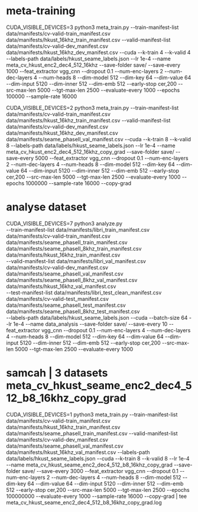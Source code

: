 # meta-training
CUDA_VISIBLE_DEVICES=3 python3 meta_train.py --train-manifest-list data/manifests/cv-valid-train_manifest.csv data/manifests/hkust_16khz_train_manifest.csv --valid-manifest-list data/manifests/cv-valid-dev_manifest.csv data/manifests/hkust_16khz_dev_manifest.csv --cuda --k-train 4 --k-valid 4 --labels-path data/labels/hkust_seame_labels.json --lr 1e-4 --name meta_cv_hkust_enc2_dec4_512_16khz --save-folder save/ --save-every 1000 --feat_extractor vgg_cnn --dropout 0.1 --num-enc-layers 2 --num-dec-layers 4 --num-heads 8 --dim-model 512 --dim-key 64 --dim-value 64 --dim-input 5120 --dim-inner 512 --dim-emb 512 --early-stop cer,200 --src-max-len 5000 --tgt-max-len 2500 --evaluate-every 1000 --epochs 100000 --sample-rate 16000

CUDA_VISIBLE_DEVICES=2 python3 meta_train.py --train-manifest-list data/manifests/cv-valid-train_manifest.csv data/manifests/hkust_16khz_train_manifest.csv --valid-manifest-list data/manifests/cv-valid-dev_manifest.csv data/manifests/hkust_16khz_dev_manifest.csv data/manifests/seame_phaseII_val_manifest.csv --cuda --k-train 8 --k-valid 8 --labels-path data/labels/hkust_seame_labels.json --lr 1e-4 --name meta_cv_hkust_enc2_dec4_512_16khz_copy_grad --save-folder save/ --save-every 5000 --feat_extractor vgg_cnn --dropout 0.1 --num-enc-layers 2 --num-dec-layers 4 --num-heads 8 --dim-model 512 --dim-key 64 --dim-value 64 --dim-input 5120 --dim-inner 512 --dim-emb 512 --early-stop cer,200 --src-max-len 5000 --tgt-max-len 2500 --evaluate-every 1000 --epochs 1000000 --sample-rate 16000 --copy-grad

# analyse dataset
CUDA_VISIBLE_DEVICES=7 python3 analyze.py \
--train-manifest-list data/manifests/libri_train_manifest.csv data/manifests/cv-valid-train_manifest.csv data/manifests/seame_phaseII_train_manifest.csv data/manifests/seame_phaseII_8khz_train_manifest.csv data/manifests/hkust_16khz_train_manifest.csv \
--valid-manifest-list data/manifests/libri_val_manifest.csv  data/manifests/cv-valid-dev_manifest.csv data/manifests/seame_phaseII_val_manifest.csv data/manifests/seame_phaseII_8khz_val_manifest.csv data/manifests/hkust_16khz_val_manifest.csv \
--test-manifest-list data/manifests/libri_test_clean_manifest.csv data/manifests/cv-valid-test_manifest.csv data/manifests/seame_phaseII_test_manifest.csv data/manifests/seame_phaseII_8khz_test_manifest.csv \
--labels-path data/labels/hkust_seame_labels.json --cuda --batch-size 64 --lr 1e-4 --name data_analysis --save-folder save/ --save-every 10 --feat_extractor vgg_cnn --dropout 0.1 --num-enc-layers 4 --num-dec-layers 4 --num-heads 8 --dim-model 512 --dim-key 64 --dim-value 64 --dim-input 5120 --dim-inner 512 --dim-emb 512 --early-stop cer,200 --src-max-len 5000 --tgt-max-len 2500 --evaluate-every 1000

# samcah | 3 datasets meta_cv_hkust_seame_enc2_dec4_512_b8_16khz_copy_grad
CUDA_VISIBLE_DEVICES=1 python3 meta_train.py --train-manifest-list data/manifests/cv-valid-train_manifest.csv data/manifests/hkust_16khz_train_manifest.csv data/manifests/seame_phaseII_train_manifest.csv --valid-manifest-list data/manifests/cv-valid-dev_manifest.csv data/manifests/seame_phaseII_val_manifest.csv data/manifests/hkust_16khz_val_manifest.csv --labels-path data/labels/hkust_seame_labels.json --cuda --k-train 8 --k-valid 8 --lr 1e-4 --name meta_cv_hkust_seame_enc2_dec4_512_b8_16khz_copy_grad --save-folder save/ --save-every 3000 --feat_extractor vgg_cnn --dropout 0.1 --num-enc-layers 2 --num-dec-layers 4 --num-heads 8 --dim-model 512 --dim-key 64 --dim-value 64 --dim-input 5120 --dim-inner 512 --dim-emb 512 --early-stop cer,200 --src-max-len 5000 --tgt-max-len 2500 --epochs 100000000 --evaluate-every 1000  --sample-rate 16000 --copy-grad | tee meta_cv_hkust_seame_enc2_dec4_512_b8_16khz_copy_grad.log
